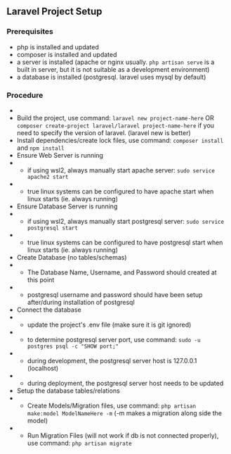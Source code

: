 ## Laravel Project Setup

### Prerequisites
* php is installed and updated
* composer is installed and updated
* a server is installed (apache or nginx usually. ```php artisan serve``` is a built in server, but it is not suitable as a development environment)
* a database is installed (postgresql. laravel uses mysql by default)

### Procedure
* 
* Build the project, use command: ```laravel new project-name-here``` OR ```composer create-project laravel/laravel project-name-here``` if you need to specify the version of laravel. (laravel new is better)
* Install dependencies/create lock files, use command: ```composer install``` and ```npm install```
* Ensure Web Server is running
* * if using wsl2, always manually start apache server: ```sudo service apache2 start```
* * true linux systems can be configured to have apache start when linux starts (ie. always running)
* Ensure Database Server is running
* * if using wsl2, always manually start postgresql server: ```sudo service postgresql start```
* * true linux systems can be configured to have postgresql start when linux starts (ie. always running)
* Create Database (no tables/schemas)
* * The Database Name, Username, and Password should created at this point
* * postgresql username and password should have been setup after/during installation of postgresql
* Connect the database
* * update the project's .env file (make sure it is git ignored)
* * to determine postgresql server port, use command: ```sudo -u postgres psql -c "SHOW port;"```
* * during development, the postgresql server host is 127.0.0.1 (localhost)
* * during deployment, the postgresql server host needs to be updated
* Setup the database tables/relations
* * Create Models/Migration files, use command: ```php artisan make:model ModelNameHere -m``` (-m makes a migration along side the model)
* * Run Migration Files (will not work if db is not connected properly), use command: ```php artisan migrate```


